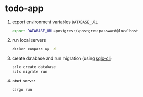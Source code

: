 # todo-app

1. export environment variables `DATABASE_URL`

   ```sh
   export DATABASE_URL=postgres://postgres:password@localhost
   ```

2. run local servers

   ```sh
   docker compose up -d
   ```

3. create database and run migration (using [sqlx-cli](https://github.com/launchbadge/sqlx/tree/master/sqlx-cli))

   ```sh
   sqlx create database
   sqlx migrate run
   ```

4. start server

   ```sh
   cargo run
   ```
